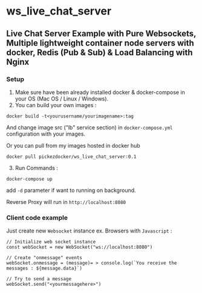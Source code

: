 # ws_live_chat_server
## Live Chat Server Example with Pure Websockets, Multiple lightweight container node servers with docker, Redis (Pub &amp; Sub) &amp; Load Balancing with Nginx

### Setup
1. Make sure have been already installed docker & docker-compose in your OS (Mac OS / Linux / Windows).
2. You can build your own images :
```
docker build -t<yourusername/yourimagename>:tag
```
   And change image src ("lb" service section) in ```docker-compose.yml``` configuration with your images.
   
   Or you can pull from my images hosted in docker hub
```
docker pull pickezdocker/ws_live_chat_server:0.1
```
3. Run Commands :
```
docker-compose up
```
   add ``` -d ``` parameter if want to running on background.

Reverse Proxy will run in ```http://localhost:8080```

 
### Client code example
Just create new ```Websocket``` instance ex. Browsers with ```Javascript``` :
```
// Initialize web socket instance
const webSocket = new WebSocket("ws://localhost:8080")

// Create "onmessage" events
webSocket.onmessage = (message)= > console.log(`You receive the messages : ${message.data}`)

// Try to send a message
webSocket.send("<yourmessagehere>")

```
